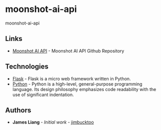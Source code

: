 # moonshot-ai-api

moonshot-ai-api

## Links

- [Moonshot AI API](https://github.com/jimbucktoo/moonshot-ai-api/) - Moonshot AI API Github Repository

## Technologies

- [Flask](https://flask.palletsprojects.com/en/3.0.x/) - Flask is a micro web framework written in Python.
- [Python](https://www.python.org/) - Python is a high-level, general-purpose programming language. Its design philosophy emphasizes code readability with the use of significant indentation.

## Authors

- **James Liang** - _Initial work_ - [jimbucktoo](https://github.com/jimbucktoo/)
